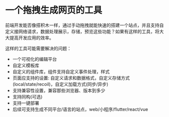 # 一个拖拽生成网页的工具

前端开发能否像搭积木一样，通过手动拖拽就能快速的搭建一个站点，并且支持自定义接网络请求，数据处理展示，存储，预览这些功能？如果有这样的工具，将大大提高开发应用的效率。

这样的工具可能需要解决的问题：

- 一个可视化的编辑平台
- 自定义模板库
- 自定义的组件库，组件支持自定义事件处理，样式
- 页面应支持的设置: 自定义请求和数据格式，自定义存储方式(local/state/recoil)，自定义加载方式(同步/异步)
- 支持兼容性设置，兼容那些浏览器、版本到多少
- 支持同构(可选)
- 支持一键部署
- 后续可支持生成不同平台/语言的站点，web/小程序/flutter/react/vue
